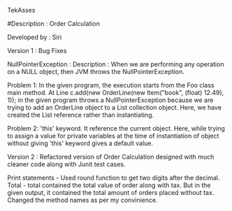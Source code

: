 TekAsses

#Description : Order Calculation

Developed by : Siri

Version 1 : Bug Fixes

NullPointerException : Description : When we are performing any operation on a NULL object, then JVM throws the NullPointerException. 

Problem 1: In the given program, the execution starts from the Foo class main method. At Line c.add(new OrderLine(new Item("book", (float) 12.49), 1)); in the given program throws a NullPointerException because we are trying to add an OrderLine object to a List collection object. Here, we have created the List reference rather than instantiating.

Problem 2: 'this' keyword. It reference the current object. Here, while trying to assign a value for private variables at the time of instantiation of object without giving 'this' keyword gives a default value.
 
Version 2 : Refactored version of Order Calculation designed with much cleaner code along with Junit test cases.

Print statements - Used round function to get two digits after the decimal.
Total - total contained the total value of order along with tax. But in the given output, it contained the total amount of orders placed without tax.
Changed the method names as per my convinience.
